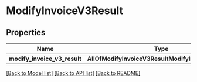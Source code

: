 # ModifyInvoiceV3Result

## Properties
Name | Type | Description | Notes
------------ | ------------- | ------------- | -------------
**modify_invoice_v3_result** | **AllOfModifyInvoiceV3ResultModifyInvoiceV3Result** |  | 

[[Back to Model list]](../README.md#documentation-for-models) [[Back to API list]](../README.md#documentation-for-api-endpoints) [[Back to README]](../README.md)

